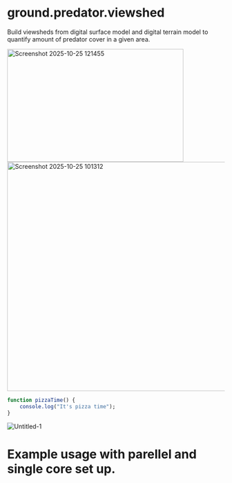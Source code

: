 # ground.predator.viewshed
Build viewsheds from digital surface model and digital terrain model to quantify amount of predator cover in a given area.

<img width="408" height="261" alt="Screenshot 2025-10-25 121455" src="https://github.com/user-attachments/assets/fda4b8d0-aa84-46a9-941c-7379f677934d" />
<img width="563" height="530" alt="Screenshot 2025-10-25 101312" src="https://github.com/user-attachments/assets/53b4997a-0bc7-40e6-8c44-c04628fd18a8" />

```r
function pizzaTime() {
    console.log("It's pizza time");
}
```

![Untitled-1](https://github.com/user-attachments/assets/050c8372-c81a-4646-8f23-1ede740921d4)


# Example usage with parellel and single core set up.
